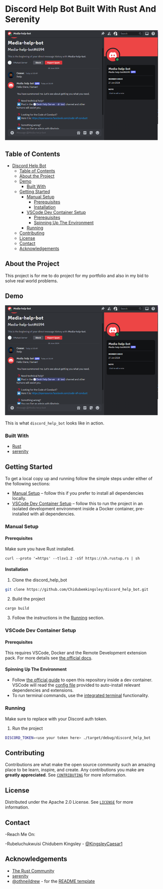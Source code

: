 # Discord Help Bot Built With Rust And Serenity

![image source](./discord.png)


<!-- TABLE OF CONTENTS -->
## Table of Contents

- [Discord Help Bot](#discord-help-bot)
  - [Table of Contents](#table-of-contents)
  - [About the Project](#about-the-project)
  - [Demo](#demo)
    - [Built With](#built-with)
  - [Getting Started](#getting-started)
    - [Manual Setup](#manual-setup)
      - [Prerequisites](#prerequisites)
      - [Installation](#installation)
    - [VSCode Dev Container Setup](#vscode-dev-container-setup)
      - [Prerequisites](#prerequisites-1)
      - [Spinning Up The Environment](#spinning-up-the-environment)
    - [Running](#running)
  - [Contributing](#contributing)
  - [License](#license)
  - [Contact](#contact)
  - [Acknowledgements](#acknowledgements)

<!-- ABOUT THE PROJECT -->
## About the Project

 This project is for me to do project for my portfolio and also in my bid to solve real world problems.

## Demo

![discord-help-bot demo](./discord.png)

This is what `discord_help_bot` looks like in action.

### Built With

* [Rust](https://www.rust-lang.org/)
* [serenity](https://github.com/serenity-rs/serenity)

<!-- GETTING STARTED -->
## Getting Started

To get a local copy up and running follow the simple steps under either of the following sections:
- [Manual Setup](#manual-setup) – follow this if you prefer to install all dependencies locally.
- [VSCode Dev Container Setup](#vscode-dev-container-setup) – follow this to run the project in an isolated development environment inside a Docker container, pre-installed with all dependencies.

### Manual Setup

#### Prerequisites

Make sure you have Rust installed.

```shell
curl --proto '=https' --tlsv1.2 -sSf https://sh.rustup.rs | sh
```

#### Installation

1. Clone the discord_help_bot
```sh
git clone https://github.com/Chidubemkingsley/discord_help_bot.git
```
2. Build the project
```sh
cargo build
```
3. Follow the instructions in the [Running](#running) section.

### VSCode Dev Container Setup

#### Prerequisites

This requires VSCode, Docker and the Remote Development extension pack. For more details see [the official docs](https://code.visualstudio.com/docs/remote/containers#_system-requirements).

#### Spinning Up The Environment

- Follow [the official guide](https://code.visualstudio.com/docs/remote/containers#_quick-start-open-a-git-repository-or-github-pr-in-an-isolated-container-volume) to open this repository inside a dev container. VSCode will read the [config file](.devcontainer/devcontainer.json) provided to auto-install relevant dependencies and extensions.
- To run terminal commands, use the [integrated terminal](https://code.visualstudio.com/docs/editor/integrated-terminal) functionality.

### Running

Make sure to replace <use your token here> with your Discord auth token.

1. Run the project
```sh
DISCORD_TOKEN=<use your token here> ./target/debug/discord_help_bot
```

<!-- CONTRIBUTING -->
## Contributing

Contributions are what make the open source community such an amazing place to be learn, inspire, and create. Any contributions you make are **greatly appreciated**. See [`CONTRIBUTING`](CONTRIBUTING.md) for more information.

<!-- LICENSE -->
## License

Distributed under the Apache 2.0 License. See [`LICENSE`](LICENSE) for more information.

<!-- CONTACT -->
## Contact

 -Reach Me On:

 -Rubeluchukwuisi Chidubem Kingsley - [@KingsleyCaesar1](https://x.com/KingsleyCaesar1)

<!-- ACKNOWLEDGEMENTS -->
## Acknowledgements

* [The Rust Community](https://www.rust-lang.org/community)
* [serenity](https://github.com/serenity-rs/serenity)
* [@othneildrew](https://github.com/othneildrew) - for the [README template](https://github.com/othneildrew/Best-README-Template)

